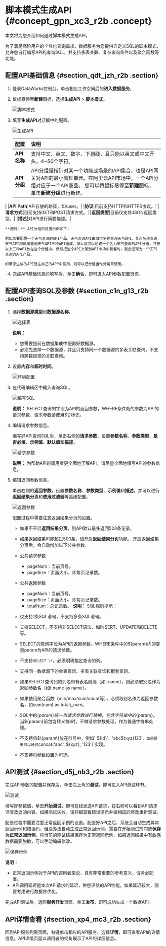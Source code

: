 # 脚本模式生成API {#concept_gpn_xc3_r2b .concept}

本文将为您介绍如何通过脚本模式生成API。

为了满足高阶用户的个性化查询需求，数据服务为您提供自定义SQL的脚本模式，允许您自行编写API的查询SQL，并支持多表关联、复杂查询条件以及聚合函数等功能。

## 配置API基础信息 {#section_qdt_jzh_r2b .section}

1.  登录DataWorks控制台，单击相应工作空间后的**进入数据服务**。
2.  鼠标悬停至**新建**图标，选择**生成API** \> **脚本模式**。

    ![脚本模式](http://static-aliyun-doc.oss-cn-hangzhou.aliyuncs.com/assets/img/16408/156741379354269_zh-CN.png)

3.  填写**生成API**对话框中的配置。

    ![生成API](http://static-aliyun-doc.oss-cn-hangzhou.aliyuncs.com/assets/img/16407/15674137938791_zh-CN.png)

    |配置|说明|
    |:-|:-|
    |**API名称**|支持中文、英文、数字、下划线，且只能以英文或中文开头，4~50个字符。|
    |**API分组**|API分组是指针对某一个功能或场景的API集合，也是API网关对API的最小管理单元。在阿里云API市场中，一个API分组对应于一个API商品。 您可以将鼠标悬停至**新建**图标，单击**新建分组**进行新建。

 |
    |**API Path**|API存放的路径，如/user。|
    |**协议**|目前支持HTTP和HTTPS协议。|
    |**请求方式**|目前支持GET和POST请求方式。|
    |**返回类型**|目前仅支持JSON返回类型。|
    |**描述**|对API进行简要描述。|

    **说明：** API分组的设置示例如下：

    例如您要配置一个天气查询的API产品，天气查询API由城市名称查询天气API、景点名称查询天气API和邮编查询天气API三种API组成，那么就可以创建一个名为天气查询的API分组，并把以上三种API放在这个分组中。然后把这个API上架到API市场中销售时，就会呈现为一个天气查询的API产品。

    如果您生成的API是在自己的APP中使用，则可以把分组当作分类来使用。

4.  完成API基础信息的填写后，单击**确认**，即可进入API参数配置页面。

## 配置API查询SQL及参数 {#section_c1n_g13_r2b .section}

1.  选择**数据源类型**和**数据源名称**。

    ![选择表](http://static-aliyun-doc.oss-cn-hangzhou.aliyuncs.com/assets/img/16408/156741379358589_zh-CN.png)

    **说明：** 

    -   您需要提前在数据集成中配置好数据源。
    -   必须先选择一个数据源，并且只支持同一个数据源的多表关联查询，不支持跨数据源的关联查询。
2.  设置**内存**和**超时时间**。

    ![环境配置](http://static-aliyun-doc.oss-cn-hangzhou.aliyuncs.com/assets/img/16408/156741379358590_zh-CN.png)

3.  在代码编辑区中输入查询SQL。

    ![编写SQL](http://static-aliyun-doc.oss-cn-hangzhou.aliyuncs.com/assets/img/16408/156741379358592_zh-CN.png)

    **说明：** SELECT查询的字段为API的返回参数，WHERE条件处的参数为API的请求参数，请求参数请使用$\{\}标识。

4.  编辑请求参数信息。

    编写好API查询SQL后，单击右侧的**请求参数**，设置**参数名称**、**参数类型**、**是否必填**、**示例值**、**默认值**和**描述**。

    ![请求参数](http://static-aliyun-doc.oss-cn-hangzhou.aliyuncs.com/assets/img/16408/15674137948803_zh-CN.png)

    **说明：** 为帮助API的调用者更全面地了解API，请尽量全面地填写API的参数信息。

5.  编辑返回参数信息。

    单击右侧的**返回参数**，设置**参数名称**、**参数类型**、**示例值**和**描述**，并可以进行**返回结果分页**和**使用过滤器**等高级配置。

    ![返回参数](http://static-aliyun-doc.oss-cn-hangzhou.aliyuncs.com/assets/img/16408/156741379443280_zh-CN.png)

    配置过程中需要注意返回结果分页的设置。

    -   如果不开启**返回结果分页**，则API默认最多返回500条记录。
    -   如果返回结果可能超过500条，请开启**返回结果分页**功能。
    开启返回结果分页后，会自动增加以下公共参数。

    -   公共请求参数
        -   pageNum：当前页号。
        -   pageSize：页面大小，即每页记录数。
    -   公共返回参数
        -   pageNum：当前页号。
        -   pageSize：页面大小，即每页记录数。
        -   totalNum：总记录数。
    **说明：** SQL规则提示：

    -   仅支持1条SQL语句，不支持多条SQL语句。
    -   支持SELECT，不支持非SELECT语法，如INSERT、UPDATE和DELETE等。
    -   SELECT的查询字段为API的返回参数，WHERE条件中的$\{param\}内的变量param为API的请求参数。
    -   不支持`SELECT \*`，必须明确指定查询的列。
    -   支持同一数据源下的单表查询、多表关联查询和嵌套查询。
    -   如果SELECT查询列的列名带有表名前缀（如t.name），则必须取别名作为返回参数名（如t.name as name）。
    -   如果使用聚合函数（min/max/sum/count等），必须取别名作为返回参数名，如sum\(num\) as total\\\_num。
    -   SQL中的$\{param\}统一当请求参数进行替换，包含字符串中的$\{param\}。当$\{param\}前包含转义符\\时，不做请求参数处理，作为普通字符串处理。
    -   不支持将$\{param\}放在引号中，例如`'${id}'`、`'abc${xyz}123'`。如果需要可以通过`concat('abc', ${xyz}, '123’)`实现。
    -   不支持将参数设置为可选。

## API测试 {#section_d5j_nb3_r2b .section}

完成API参数的配置并保存后，单击右上角的**测试**，即可进入API测试环节。

![测试](http://static-aliyun-doc.oss-cn-hangzhou.aliyuncs.com/assets/img/16408/156741379443281_zh-CN.png)

填写好参数值，单击**开始测试**，即可在线发送API请求，在右侧可以看到API请求详情及返回内容。如果测试失败，请仔细查看错误提示并做相应的修改重新测试。

配置过程中需要注意正常返回示例的设置。配置好API之后，系统会自动生成异常返回示例和错误码，但没办法自动生成正常返回示例。需要在开始测试前勾选**保存为正常返回示例**，将当前的测试结果保存为正常返回示例。如果返回结果中有敏感数据需要脱敏，可以手动编辑修改。

![保存示例](http://static-aliyun-doc.oss-cn-hangzhou.aliyuncs.com/assets/img/16409/156741379458644_zh-CN.png)

**说明：** 

-   正常返回示例对于API的调用者来说，具有非常重要的参考意义，请务必配置。
-   API调用延迟是本次API请求的延迟，供您评估的API性能。如果延迟较大，则要考虑进行数据库优化。

完成API测试后，返回**服务开发**页面，单击**发布**，即可成功生成一个数据API。

## API详情查看 {#section_xp4_mc3_r2b .section}

回到API服务列表页面，右键单击相应的API服务，选择**详情**，即可查看API的详情信息。API详情页面以调用者的视角展示了API的详细信息。


